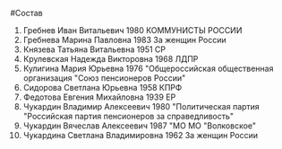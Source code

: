 #Состав
1. Гребнев Иван Витальевич 1980 КОММУНИСТЫ РОССИИ
2. Гребнева Марина Павловна 1983 За женщин России
3. Князева Татьяна Витальевна 1951 СР
4. Крулевская Надежда Викторовна 1968 ЛДПР
5. Кулигина Мария Юрьевна 1976 \"Общероссийская общественная организация \"Союз пенсионеров России\"
6. Сидорова Светлана Юрьевна 1958 КПРФ
7. Федотова Евгения Михайловна 1939 ЕР
8. Чукардин Владимир Алексеевич 1980 \"Политическая партия \"Российская партия пенсионеров за справедливость\"
9. Чукардин Вячеслав Алексеевич 1987 \"МО МО \"Волковское\"
10. Чукардина Светлана Владимировна 1962 За женщин России
